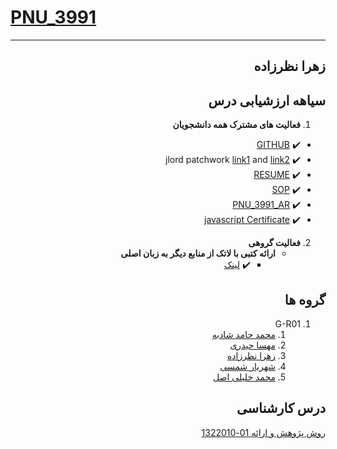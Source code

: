 # [PNU_3991](https://github.com/AliRazavi-edu/PNU_3991#TOC)

<div dir="rtl">

--------------------------

## زهرا نظرزاده

## سیاهه ارزشیابی درس
1. **فعالیت های مشترک همه دانشجویان**

- :heavy_check_mark: [GITHUB](https://github.com/zahranazarzade)
- :heavy_check_mark: jlord patchwork [link1](https://raw.githubusercontent.com/zahranazarzade/PNU_3991_AR/head/patchwork.png) and  [link2](https://raw.githubusercontent.com/zahranazarzade/PNU_3991_AR/head/patchwork2.png)
- :heavy_check_mark: [RESUME](https://zahranazarzade.github.io/)
- :heavy_check_mark: [SOP](https://zahranazarzade.github.io/sop)
- :heavy_check_mark: [PNU_3991_AR](https://github.com/zahranazarzade/PNU_3991_AR)
- :heavy_check_mark: [javascript Certificate](https://github.com/saranaseri/PNU_3991_AR/blob/main/sololearn.js.jpeg)

2. **فعالیت گروهی**
    - **ارائه کتبی با لاتک از منابع دیگر به زبان اصلی**
        - :heavy_check_mark: [لینک](https://github.com/zahranazarzade/PNU_3991_AR/tree/head/ResearchAndPresentationMethods/Latex%20193-195) 



## گروه ها

<a name="G-R01"></a>
1. G-R01
    1. [محمد حامد شادبه](https://github.com/AliRazavi-edu/PNU_3991/tree/master/_BSc/ResearchAndPresentationMethods/1322010_01/31_%D9%85%D8%AD%D9%85%D8%AF%D8%AD%D8%A7%D9%85%D8%AF%20%D8%B4%D8%A7%D8%AF%D8%A8%D9%87)
    2. [مهسا حیدری](https://github.com/AliRazavi-edu/PNU_3991/tree/master/_BSc/ResearchAndPresentationMethods/1322010_01/17_%D9%85%D9%87%D8%B3%D8%A7%20%D8%AD%D9%8A%D8%AF%D8%B1%D9%8A)
    3. [زهرا نظرزاده](https://github.com/AliRazavi-edu/PNU_3991/tree/master/_BSc/ResearchAndPresentationMethods/1322010_01/65_%D8%B2%D9%87%D8%B1%D8%A7%20%D9%86%D8%B8%D8%B1%D8%B2%D8%A7%D8%AF%D9%87)
    4. [شهریار شمسی](https://github.com/AliRazavi-edu/PNU_3991/tree/master/_BSc/ResearchAndPresentationMethods/1322010_01/35_%D8%B4%D9%87%D8%B1%D9%8A%D8%A7%D8%B1%20%D8%B4%D9%85%D8%B3%D9%8A)
    5. [محمد خلیلی اصل](https://github.com/AliRazavi-edu/PNU_3991/tree/master/_BSc/ResearchAndPresentationMethods/1322010_02/18_%D9%85%D8%AD%D9%85%D8%AF%20%D8%AE%D9%84%D9%8A%D9%84%D9%8A%20%D8%A7%D8%B5%D9%84)
    


## درس کارشناسی
[روش پژوهش و اراِئه 01-1322010](https://github.com/AliRazavi-edu/PNU_3991/tree/master/_BSc/ResearchAndPresentationMethods)
<br>


</div>
